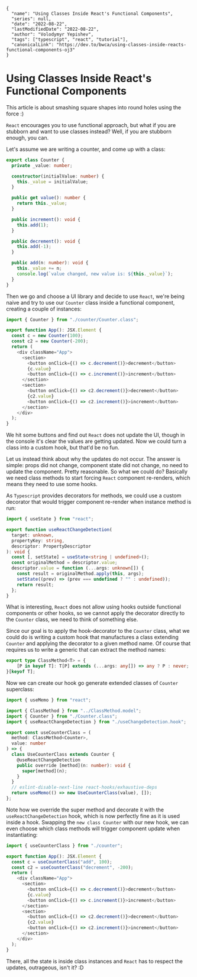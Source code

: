 ```ic-metadata
{
  "name": "Using Classes Inside React's Functional Components",
  "series": null,
  "date": "2022-08-22",
  "lastModifiedDate": "2022-08-22",
  "author": "Volodymyr Yepishev",
  "tags": ["typescript", "react", "tutorial"],
  "canonicalLink": "https://dev.to/bwca/using-classes-inside-reacts-functional-components-oj3"
}
```

# Using Classes Inside React's Functional Components

This article is about smashing square shapes into round holes using the force :)

`React` encourages you to use functional approach, but what if you are stubborn and want to use classes instead? Well, if you are stubborn enough, you can.

Let's assume we are writing a counter, and come up with a class:

```typescript
export class Counter {
  private _value: number;

  constructor(initialValue: number) {
    this._value = initialValue;
  }

  public get value(): number {
    return this._value;
  }

  public increment(): void {
    this.add(1);
  }

  public decrement(): void {
    this.add(-1);
  }

  public add(n: number): void {
    this._value += n;
    console.log(`value changed, new value is: ${this._value}`);
  }
}
```
Then we go and choose a UI library and decide to use `React`, we're being naive and try to use our `Counter` class inside a functional component, creating a couple of instances:

```typescript
import { Counter } from "./counter/Counter.class";

export function App(): JSX.Element {
  const c = new Counter(100);
  const c2 = new Counter(-200);
  return (
    <div className="App">
      <section>
        <button onClick={() => c.decrement()}>decrement</button>
        {c.value}
        <button onClick={() => c.increment()}>increment</button>
      </section>
      <section>
        <button onClick={() => c2.decrement()}>decrement</button>
        {c2.value}
        <button onClick={() => c2.increment()}>increment</button>
      </section>
    </div>
  );
}
```

We hit some buttons and find out `React` does not update the UI, though in the console it's clear the values are getting updated. Now we could turn a class into a custom hook, but that'd be no fun.

Let us instead think about why the updates do not occur. The answer is simple: props did not change, component state did not change, no need to update the component. Pretty reasonable. So what we could do? Basically we need class methods to start forcing `React` component re-renders, which means they need to use some hooks.

As `Typescript` provides decorators for methods, we could use a custom decorator that would trigger component re-render when instance method is run:

```typescript
import { useState } from "react";

export function useReactChangeDetection(
  target: unknown,
  propertyKey: string,
  descriptor: PropertyDescriptor
): void {
  const [, setState] = useState<string | undefined>();
  const originalMethod = descriptor.value;
  descriptor.value = function (...args: unknown[]) {
    const result = originalMethod.apply(this, args);
    setState((prev) => (prev === undefined ? "" : undefined));
    return result;
  };
}
```

What is interesting, `React` does not allow using hooks outside functional components or other hooks, so we cannot apply the decorator directly to the `Counter` class, we need to think of something else.

Since our goal is to apply the hook-decorator to the `Counter` class, what we could do is writing a custom hook that manufactures a class extending `Counter` and applying the decorator to a given method name. Of course that requires us to write a generic that can extract the method names:

```typescript
export type ClassMethod<T> = {
    [P in keyof T]: T[P] extends (...args: any[]) => any ? P : never;
}[keyof T];
```

Now we can create our hook go generate extended classes of `Counter` superclass:

```typescript
import { useMemo } from "react";

import { ClassMethod } from "../ClassMethod.model";
import { Counter } from "./Counter.class";
import { useReactChangeDetection } from "./useChangeDetection.hook";

export const useCounterClass = (
  method: ClassMethod<Counter>,
  value: number
) => {
  class UseCounterClass extends Counter {
    @useReactChangeDetection
    public override [method](n: number): void {
      super[method](n);
    }
  }
  // eslint-disable-next-line react-hooks/exhaustive-deps
  return useMemo(() => new UseCounterClass(value), []);
};
```

Note how we override the super method and decorate it with the `useReactChangeDetection` hook, which is now perfectly fine as it is used inside a hook. Swapping the `new class Counter` with our new hook, we can even choose which class methods will trigger component update when instantiating:
```typescript
import { useCounterClass } from "./counter";

export function App(): JSX.Element {
  const c = useCounterClass("add", 100);
  const c2 = useCounterClass("decrement", -200);
  return (
    <div className="App">
      <section>
        <button onClick={() => c.decrement()}>decrement</button>
        {c.value}
        <button onClick={() => c.increment()}>increment</button>
      </section>
      <section>
        <button onClick={() => c2.decrement()}>decrement</button>
        {c2.value}
        <button onClick={() => c2.increment()}>increment</button>
      </section>
    </div>
  );
}
```

There, all the state is inside class instances and `React` has to respect the updates, outrageous, isn't it? :D